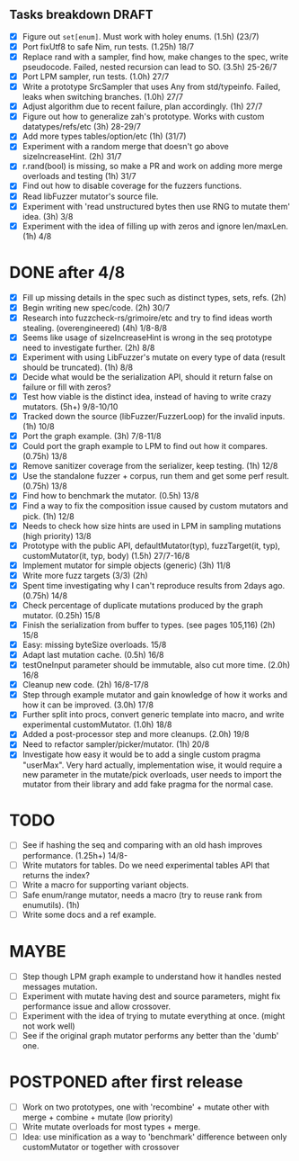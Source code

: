 Tasks breakdown DRAFT
---------------------

- [X] Figure out `set[enum]`. Must work with holey enums. (1.5h) (23/7)
- [X] Port fixUtf8 to safe Nim, run tests. (1.25h) 18/7
- [X] Replace rand with a sampler, find how, make changes to the spec, write pseudocode. Failed, nested recursion can lead to SO. (3.5h) 25-26/7
- [X] Port LPM sampler, run tests. (1.0h) 27/7
- [X] Write a prototype SrcSampler that uses Any from std/typeinfo. Failed, leaks when switching branches. (1.0h) 27/7
- [X] Adjust algorithm due to recent failure, plan accordingly. (1h) 27/7
- [X] Figure out how to generalize zah's prototype. Works with custom datatypes/refs/etc (3h) 28-29/7
- [X] Add more types tables/option/etc (1h) (31/7)
- [X] Experiment with a random merge that doesn't go above sizeIncreaseHint. (2h) 31/7
- [X] r.rand(bool) is missing, so make a PR and work on adding more merge overloads and testing (1h) 31/7
- [X] Find out how to disable coverage for the fuzzers functions.
- [X] Read libFuzzer mutator's source file.
- [X] Experiment with 'read unstructured bytes then use RNG to mutate them' idea. (3h) 3/8
- [X] Experiment with the idea of filling up with zeros and ignore len/maxLen. (1h) 4/8

DONE after 4/8
==============

- [X] Fill up missing details in the spec such as distinct types, sets, refs. (2h)
- [X] Begin writing new spec/code. (2h) 30/7
- [X] Research into fuzzcheck-rs/grimoire/etc and try to find ideas worth stealing. (overengineered) (4h) 1/8-8/8
- [X] Seems like usage of sizeIncreaseHint is wrong in the seq prototype need to investigate further. (2h) 8/8
- [X] Experiment with using LibFuzzer's mutate on every type of data (result should be truncated). (1h) 8/8
- [X] Decide what would be the serialization API, should it return false on failure or fill with zeros?
- [X] Test how viable is the distinct idea, instead of having to write crazy mutators. (5h+) 9/8-10/10
- [X] Tracked down the source (libFuzzer/FuzzerLoop) for the invalid inputs. (1h) 10/8
- [X] Port the graph example. (3h) 7/8-11/8
- [X] Could port the graph example to LPM to find out how it compares. (0.75h) 13/8
- [X] Remove sanitizer coverage from the serializer, keep testing. (1h) 12/8
- [X] Use the standalone fuzzer + corpus, run them and get some perf result. (0.75h) 13/8
- [X] Find how to benchmark the mutator. (0.5h) 13/8
- [X] Find a way to fix the composition issue caused by custom mutators and pick. (1h) 12/8
- [X] Needs to check how size hints are used in LPM in sampling mutations (high priority) 13/8
- [X] Prototype with the public API, defaultMutator(typ), fuzzTarget(it, typ), customMutator(it, typ, body) (1.5h) 27/7-16/8
- [X] Implement mutator for simple objects (generic) (3h) 11/8
- [X] Write more fuzz targets (3/3) (2h)
- [X] Spent time investigating why I can't reproduce results from 2days ago. (0.75h) 14/8
- [X] Check percentage of duplicate mutations produced by the graph mutator. (0.25h) 15/8
- [X] Finish the serialization from buffer to types. (see pages 105,116) (2h) 15/8
- [X] Easy: missing byteSize overloads. 15/8
- [X] Adapt last mutation cache. (0.5h) 16/8
- [X] testOneInput parameter should be immutable, also cut more time. (2.0h) 16/8
- [X] Cleanup new code. (2h) 16/8-17/8
- [X] Step through example mutator and gain knowledge of how it works and how it can be improved. (3.0h) 17/8
- [X] Further split into procs, convert generic template into macro, and write experimental customMutator. (1.0h) 18/8
- [X] Added a post-processor step and more cleanups. (2.0h) 19/8
- [X] Need to refactor sampler/picker/mutator. (1h) 20/8
- [X] Investigate how easy it would be to add a single custom pragma "userMax". Very hard actually, implementation wise, it would require a new parameter in the mutate/pick overloads, user needs to import the mutator from their library and add fake pragma for the normal case.

TODO
====

- [ ] See if hashing the seq and comparing with an old hash improves performance. (1.25h+) 14/8-
- [ ] Write mutators for tables. Do we need experimental tables API that returns the index?
- [ ] Write a macro for supporting variant objects.
- [ ] Safe enum/range mutator, needs a macro (try to reuse rank from enumutils). (1h)
- [ ] Write some docs and a ref example.

MAYBE
=====

- [ ] Step though LPM graph example to understand how it handles nested messages mutation.
- [ ] Experiment with mutate having dest and source parameters, might fix performance issue and allow crossover.
- [ ] Experiment with the idea of trying to mutate everything at once. (might not work well)
- [ ] See if the original graph mutator performs any better than the 'dumb' one.

POSTPONED after first release
=============================

- [ ] Work on two prototypes, one with 'recombine' + mutate other with merge + combine + mutate (low priority)
- [ ] Write mutate overloads for most types + merge.
- [ ] Idea: use minification as a way to 'benchmark' difference between only customMutator or together with crossover
